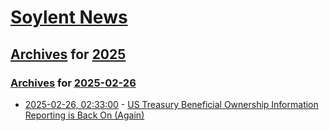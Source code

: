 # [Soylent News](../../../README.md)

## [Archives](../../index.md) for [2025](../index.md)

### [Archives](../../index.md) for [2025-02-26](index.md)

* [2025-02-26, 02:33:00](https://soylentnews.org/article.pl?sid=25/02/24/1625242&from=rss) - [US Treasury Beneficial Ownership Information Reporting is Back On (Again)](https://soylentnews.org/article.pl?sid=25/02/24/1625242&from=rss)
